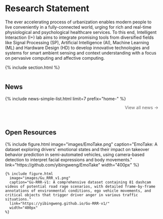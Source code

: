 ---
---

# Research Statement

The ever accelerating process of urbanization enables modern people to live conveniently in a fully-connected world, urging for rich and real-time physiological and psychological healthcare services. To this end, Intelligent Interaction (I+) lab aims to integrate promising tools from diversified fields like Signal Processing (SP), Artificial Intelligence (AI), Machine Learning (ML) and Hardware Design (HD) to develop innovative technologies and systems for smart ambient sensing and context understanding with a focus on pervasive computing and affective computing.


{% include section.html %}

<div class="row">
  <div class="column left-column">
    <h2>News</h2>
    {% include news-simple-list.html limit=7 prefix="home-" %}
    <div class="view-all-link">
      <a href="{{ '/blog' | relative_url }}" class="view-more">
        View all news <span class="arrow">→</span>
      </a>
    </div>
  </div>
  
  <div class="column right-column">
    <h2>Open Resources</h2>
    {% include figure.html
      image="images/EmoTake.png"
      caption="EmoTake: A dataset exploring drivers' emotional states and their impact on takeover behavior prediction in semi-automated vehicles, using camera-based detection to interpret facial expressions and body movements."
      link="https://github.com/yibingweng/EmoTake"
      width="400px"
    %}
    
    {% include figure.html
      image="images/Gu_RRR_v1.png"
      caption="Gu-RRR-v1: A comprehensive dataset containing 81 dashcam videos of potential road rage scenarios, with detailed frame-by-frame annotations of environmental conditions, ego vehicle movements, and critical objects that trigger driver anger in various traffic situations."
      link="https://yibingweng.github.io/Gu-RRR-v1/"
      width="400px"
    %}
  </div>
</div>

<style>
  .row {
    display: flex;
    flex-wrap: wrap;
    gap: 2rem;
  }
  
  .column {
    flex: 1;
    min-width: 300px;
  }
  
  .left-column {
    flex-basis: 55%;
  }
  
  .right-column {
    flex-basis: 35%;
  }
  
  .view-all-link {
    margin-top: 0.75rem;
    text-align: right;
  }
  
  .view-more {
    font-size: 0.9rem;
    color: #666;
    text-decoration: none;
    transition: color 0.2s ease;
  }
  
  .view-more:hover {
    color: #557A95;
  }
  
  .arrow {
    display: inline-block;
    transition: transform 0.2s ease;
  }
  
  .view-more:hover .arrow {
    transform: translateX(3px);
  }
  
  /* Improved mobile responsiveness */
  @media (max-width: 768px) {
    .row {
      flex-direction: column;
    }
    
    .column {
      width: 100%;
    }
    
    .left-column {
      overflow: visible;
      width: 100%;
      margin-bottom: 2rem;
    }
  }
</style>

